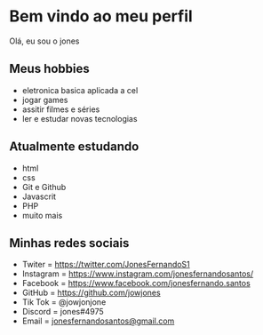 # Bem vindo ao meu perfil

Olá, eu sou o jones 

## Meus hobbies

- eletronica basica aplicada a cel
- jogar games
- assitir filmes e séries
- ler e estudar novas tecnologias

## Atualmente estudando

- html
- css
- Git e Github
- Javascrit
- PHP
- muito mais

## Minhas redes sociais

- Twiter = https://twitter.com/JonesFernandoS1
- Instagram = https://www.instagram.com/jonesfernandosantos/
- Facebook = https://www.facebook.com/jonesfernando.santos
- GitHub = https://github.com/jowjones
- Tik Tok = @jowjonjone
- Discord = jones#4975
- Email = jonesfernandosantos@gmail.com


